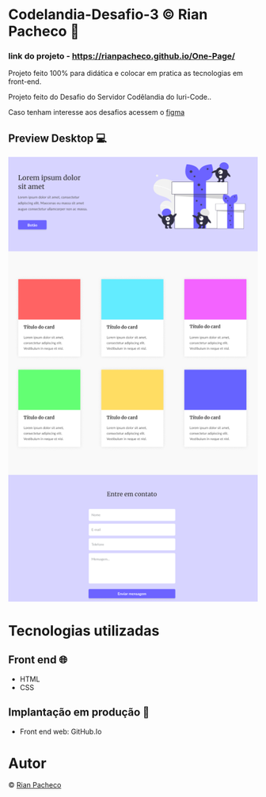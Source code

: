 # Codelandia-Desafio-3 &copy; Rian Pacheco 🚀

### link do projeto - https://rianpacheco.github.io/One-Page/

 Projeto feito 100% para didática e colocar em pratica as tecnologias em front-end.

 Projeto feito do Desafio do Servidor Codêlandia do Iuri-Code..
 
 <p>Caso tenham interesse aos desafios acessem o <a href="https://www.figma.com/file/Yb9IBH56g7T1hdIyZ3BMNO/Desafios---Codel%C3%A2ndia?node-id=0%3A1">figma</a> </p>

## Preview Desktop 💻

<img src="imagens/Preview-Desktop.PNG">

# Tecnologias utilizadas 

## Front end 🌐
- HTML
- CSS 

## Implantação em produção 🔆
- Front end web: GitHub.Io

# Autor

&copy; <a href="https://www.linkedin.com/in/rian-pacheco/"> Rian Pacheco</a>
